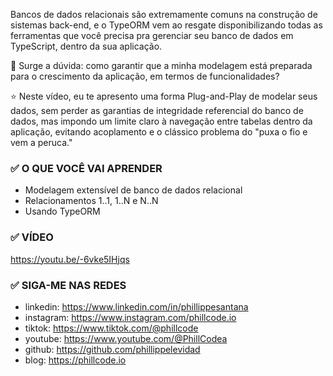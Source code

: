 Bancos de dados relacionais são extremamente comuns na construção de sistemas back-end, e o TypeORM vem ao resgate disponibilizando todas as ferramentas que você precisa pra gerenciar seu banco de dados em TypeScript, dentro da sua aplicação.

🤔 Surge a dúvida: como garantir que a minha modelagem está preparada para o crescimento da aplicação, em termos de funcionalidades?

⭐ Neste vídeo, eu te apresento uma forma Plug-and-Play de modelar seus dados, sem perder as garantias de integridade referencial do banco de dados, mas impondo um limite claro à navegação entre tabelas dentro da aplicação, evitando acoplamento e o clássico problema do "puxa o fio e vem a peruca."

### ✅ O QUE VOCÊ VAI APRENDER

* Modelagem extensível de banco de dados relacional
* Relacionamentos 1..1, 1..N e N..N
* Usando TypeORM

### ✅ VÍDEO

https://youtu.be/-6vke5IHjqs

### ✅ SIGA-ME NAS REDES

* linkedin: https://www.linkedin.com/in/phillippesantana
* instagram: https://www.instagram.com/phillcode.io
* tiktok: https://www.tiktok.com/@phillcode
* youtube: https://www.youtube.com/@PhillCodea
* github: https://github.com/phillippelevidad
* blog: https://phillcode.io
